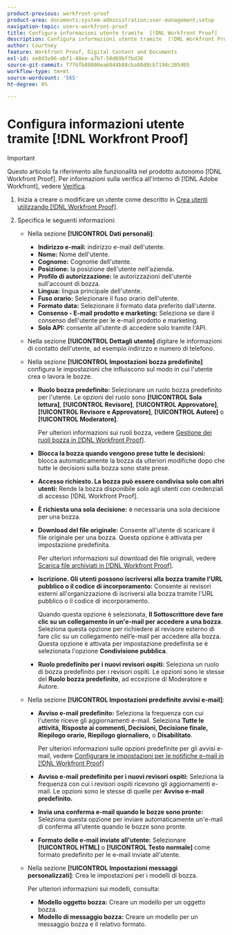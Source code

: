 ```yaml
---
product-previous: workfront-proof
product-area: documents;system-administration;user-management;setup
navigation-topic: users-workfront-proof
title: Configura informazioni utente tramite  [!DNL Workfront Proof]
description: Configura informazioni utente tramite  [!DNL Workfront Proof]
author: Courtney
feature: Workfront Proof, Digital Content and Documents
exl-id: ae8d3a96-ebf1-48ee-a7b7-50d69bffbd36
source-git-commit: f776fb88000ea6044b88cba88d0cb7198c205d05
workflow-type: tm+mt
source-wordcount: '565'
ht-degree: 0%

---
```


# Configura informazioni utente tramite [!DNL Workfront Proof]

>[!IMPORTANT]
>
>Questo articolo fa riferimento alle funzionalità nel prodotto autonomo [!DNL Workfront Proof]. Per informazioni sulla verifica all&#39;interno di [!DNL Adobe Workfront], vedere [Verifica](../../../review-and-approve-work/proofing/proofing.md).

1. Inizia a creare o modificare un utente come descritto in [Crea utenti utilizzando [!DNL Workfront Proof]](../../../workfront-proof/wp-mnguserscontacts/users/create-users.md).
1. Specifica le seguenti informazioni:

   * Nella sezione **[!UICONTROL Dati personali]**:

      * **Indirizzo e-mail:** indirizzo e-mail dell&#39;utente.
      * **Nome:** Nome dell&#39;utente.
      * **Cognome:** Cognome dell&#39;utente.
      * **Posizione:** la posizione dell&#39;utente nell&#39;azienda.
      * **Profilo di autorizzazione:** le autorizzazioni dell&#39;utente sull&#39;account di bozza.
      * **Lingua:** lingua principale dell&#39;utente.
      * **Fuso orario:** Selezionare il fuso orario dell&#39;utente.
      * **Formato data:** Selezionare il formato data preferito dall&#39;utente.
      * **Consenso - E-mail prodotto e marketing:** Seleziona se dare il consenso dell&#39;utente per le e-mail prodotto e marketing.
      * **Solo API:** consente all&#39;utente di accedere solo tramite l&#39;API.

   * Nella sezione **[!UICONTROL Dettagli utente]** digitare le informazioni di contatto dell&#39;utente, ad esempio indirizzo e numero di telefono.
   * Nella sezione **[!UICONTROL Impostazioni bozza predefinite]** configura le impostazioni che influiscono sul modo in cui l&#39;utente crea o lavora le bozze.

      * **Ruolo bozza predefinito:** Selezionare un ruolo bozza predefinito per l&#39;utente. Le opzioni del ruolo sono **[!UICONTROL Sola lettura]**, **[!UICONTROL Revisore]**, **[!UICONTROL Approvatore]**, **[!UICONTROL Revisore e Approvatore]**, **[!UICONTROL Autore]** o **[!UICONTROL Moderatore]**.

        Per ulteriori informazioni sui ruoli bozza, vedere [Gestione dei ruoli bozza in [!DNL Workfront Proof]](../../../workfront-proof/wp-work-proofsfiles/share-proofs-and-files/manage-proof-roles.md).

      * **Blocca la bozza quando vengono prese tutte le decisioni:** blocca automaticamente la bozza da ulteriori modifiche dopo che tutte le decisioni sulla bozza sono state prese.
      * **Accesso richiesto. La bozza può essere condivisa solo con altri utenti:** Rende la bozza disponibile solo agli utenti con credenziali di accesso [!DNL Workfront Proof].
      * **È richiesta una sola decisione:** è necessaria una sola decisione per una bozza.
      * **Download del file originale:** Consente all&#39;utente di scaricare il file originale per una bozza. Questa opzione è attivata per impostazione predefinita.

        Per ulteriori informazioni sul download dei file originali, vedere [Scarica file archiviati in [!DNL Workfront Proof]](../../../workfront-proof/wp-work-proofsfiles/manage-your-work/download-files-stored.md).

        <!--      
        <li data-mc-conditions="QuicksilverOrClassic.Draft mode"><strong>Public sharing. The proof can be shared via a public URL or embedded code:</strong>Enables the user to share proofs via a public URL or embed code.<br>This option is enabled by default but is not available if the&nbsp;<strong>Login required</strong>option is selected.<br>For more information on sharing proofs, see "<a href="../../../workfront-proof/wp-work-proofsfiles/share-proofs-and-files/share-public-url.md" class="MCXref xref" xrefformat="{para}">Share the Public URL in Workfront Proof</a>."</li>      
        -->

      * **Iscrizione. Gli utenti possono iscriversi alla bozza tramite l&#39;URL pubblico o il codice di incorporamento:** Consente ai revisori esterni all&#39;organizzazione di iscriversi alla bozza tramite l&#39;URL pubblico o il codice di incorporamento.

        Quando questa opzione è selezionata, **Il Sottoscrittore deve fare clic su un collegamento in un&#39;e-mail per accedere a una bozza**. Seleziona questa opzione per richiedere al revisore esterno di fare clic su un collegamento nell’e-mail per accedere alla bozza.
Questa opzione è attivata per impostazione predefinita se è selezionata l&#39;opzione **Condivisione pubblica**.

      * **Ruolo predefinito per i nuovi revisori ospiti:** Seleziona un ruolo di bozza predefinito per i revisori ospiti. Le opzioni sono le stesse del **Ruolo bozza predefinito**, ad eccezione di Moderatore e Autore.

   * Nella sezione **[!UICONTROL Impostazioni predefinite avvisi e-mail]**:

      * **Avviso e-mail predefinito:** Seleziona la frequenza con cui l&#39;utente riceve gli aggiornamenti e-mail. Seleziona **Tutte le attività, Risposte ai commenti, Decisioni, Decisione finale, Riepilogo orario, Riepilogo giornaliero,** o **Disabilitato**.

        Per ulteriori informazioni sulle opzioni predefinite per gli avvisi e-mail, vedere [Configurare le impostazioni per le notifiche e-mail in [!DNL Workfront Proof]](../../../workfront-proof/wp-emailsntfctns/email-alerts/config-email-notification-settings-wp.md)

      * **Avviso e-mail predefinito per i nuovi revisori ospiti:** Seleziona la frequenza con cui i revisori ospiti ricevono gli aggiornamenti e-mail. Le opzioni sono le stesse di quelle per **Avviso e-mail predefinito.**

      * **Invia una conferma e-mail quando le bozze sono pronte:** Seleziona questa opzione per inviare automaticamente un&#39;e-mail di conferma all&#39;utente quando le bozze sono pronte.
      * **Formato delle e-mail inviate all&#39;utente:** Selezionare **[!UICONTROL HTML]** o **[!UICONTROL Testo normale]** come formato predefinito per le e-mail inviate all&#39;utente.

   * Nella sezione **[!UICONTROL Impostazioni messaggi personalizzati]**: Crea le impostazioni per i modelli di bozza.

     Per ulteriori informazioni sui modelli, consulta:

      * **Modello oggetto bozza:** Creare un modello per un oggetto bozza.
      * **Modello di messaggio bozza:** Creare un modello per un messaggio bozza e il relativo formato.
